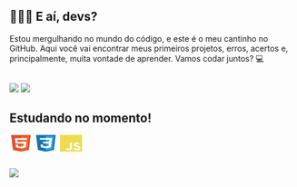 ## 👩🏻‍💻 E aí, devs?
Estou mergulhando no mundo do código, e este é o meu cantinho no GitHub. Aqui você vai encontrar meus primeiros projetos, erros, acertos e, principalmente, muita vontade de aprender. Vamos codar juntos? 💻
## 

<div>
	<a href-"https://github.com/whosfefe">
	<img height="180em" src="https://github-readme-stats.vercel.app/api?username=whosfefe&show_icons=true&theme=dark#gh-dark-mode-only&include_all_commits=true&count_private=true"/>
	<img height="180em" src="https://github-readme-stats.vercel.app/api/top-langs/?username=whosfefe&layout=compact&langs_count=16&theme=dark#gh-dark-mode-only"/>
</div>


## Estudando no momento!
<div style="display: inline_block">
  <img align="center" alt="Fefe-HTML" height="30" width="40" src="https://raw.githubusercontent.com/devicons/devicon/master/icons/html5/html5-original.svg">
  <img align="center" alt="Fefe-CSS" height="30" width="40" src="https://raw.githubusercontent.com/devicons/devicon/master/icons/css3/css3-original.svg">
  <img align="center" alt="Fefe-Js" height="30" width="40" src="https://raw.githubusercontent.com/devicons/devicon/master/icons/javascript/javascript-plain.svg">
</div>

## 

<div>
  <a href="https://www.linkedin.com/in/fernanda-vieira-palma-de-paula-55944918a/" target="_blank"><img src="https://img.shields.io/badge/-LinkedIn-%230077B5?style=for-the-badge&logo=linkedin&logoColor=white" target="_blank"></a> 
</div>
